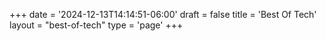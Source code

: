 +++
date = '2024-12-13T14:14:51-06:00'
draft = false
title = 'Best Of Tech'
layout = "best-of-tech"
type = 'page'
+++
